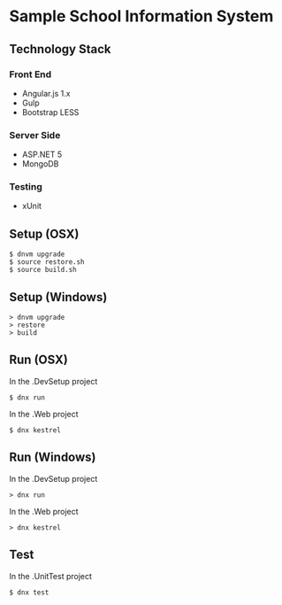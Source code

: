 # Sample School Information System

## Technology Stack

### Front End
* Angular.js 1.x
* Gulp
* Bootstrap LESS

### Server Side
* ASP.NET 5
* MongoDB

### Testing
* xUnit 

## Setup (OSX)
```
$ dnvm upgrade
$ source restore.sh
$ source build.sh
```
## Setup (Windows)

```
> dnvm upgrade
> restore
> build
```

## Run (OSX)
In the .DevSetup project
```
$ dnx run
```

In the .Web project
```
$ dnx kestrel
```

## Run (Windows)
In the .DevSetup project
```
> dnx run
```

In the .Web project
```
> dnx kestrel
```


## Test
In the .UnitTest project
```
$ dnx test
```
